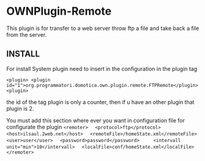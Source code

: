 OWNPlugin-Remote
================
This plugin is for transfer to a web server throw ftp a file and take back a file from the server.

INSTALL
-------

For install System plugin need to insert in the configuration in the plugin tag

`<plugin>
  <plugin id="1">org.programmatori.domotica.own.plugin.remote.FTPRemote</plugin>
<plugin>`

the id of the tag plugin is only a counter, then if u have an other plugin that plugin is 2.

You must add this section where ever you want in configuration file for configurate the plugin
`<remoter>`
`  <protocol>ftp</protocol>`
`  <host>ilsaul.2web.net</host>`
`  <remoteFile>/homeState.xml</remoteFile>`
`  <user>user</user>`
`  <password>password</password>`
`  `
`  <intervall unit="min">10</intervall>`
`  <localFile>conf/homeState.xml</localFile>`
`</remoter>`
